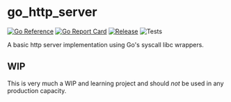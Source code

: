 # go_http_server
[![Go Reference](https://pkg.go.dev/badge/github.com/ale8k/go_http_server.svg)](https://pkg.go.dev/github.com/ale8k/go_http_server)
[![Go Report Card](https://goreportcard.com/badge/github.com/ale8k/go_http_server)](https://goreportcard.com/report/github.com/ale8k/go_http_server)
[![Release](https://img.shields.io/github/release/golang-standards/project-layout.svg?style=flat-square)](https://github.com/ale8k/go_http_server/releases/latest)
![Tests](https://github.com/ale8k/go_http_server/actions/workflows/tests.yml/badge.svg)

A basic http server implementation using Go's syscall libc wrappers.

## WIP
This is very much a WIP and learning project and should *not* be used in any production capacity.